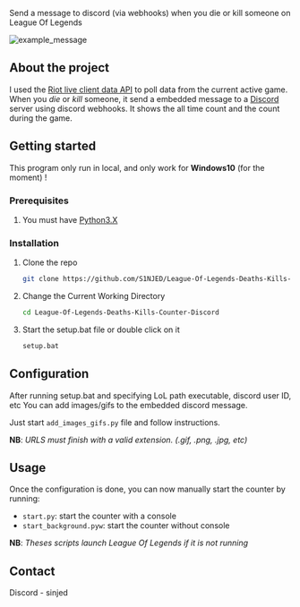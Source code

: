 Send a message to discord (via webhooks) when you die or kill someone on League Of Legends 

![example_message](https://cdn.discordapp.com/attachments/1008888960895963206/1120839755819655270/image.png)

## About the project

I used the [Riot live client data API](https://developer.riotgames.com/docs/lol#game-client-api_live-client-data-api) to poll data from the current active game.
When you *die* or *kill* someone, it send a embedded message to a [Discord](https://discord.com/) server using discord webhooks.
It shows the all time count and the count during the game.

## Getting started

This program only run in local, and only work for **Windows10** (for the moment) !

### Prerequisites

1. You must have [Python3.X](https://www.python.org/downloads/)

### Installation

1. Clone the repo
   ```sh
   git clone https://github.com/S1NJED/League-Of-Legends-Deaths-Kills-Counter-Discord.git
   ```
2. Change the Current Working Directory
   ```sh
   cd League-Of-Legends-Deaths-Kills-Counter-Discord
   ```
3. Start the setup.bat file or double click on it
   ```sh
   setup.bat
   ```


## Configuration

After running setup.bat and specifying LoL path executable, discord user ID, etc
You can add images/gifs to the embedded discord message.

Just start `add_images_gifs.py` file and follow instructions.

**NB**: *URLS must finish with a valid extension. (.gif, .png, .jpg, etc)*


## Usage

Once the configuration is done, you can now manually start the counter by running:

* `start.py`: start the counter with a console
* `start_background.pyw`: start the counter without console

**NB**: *Theses scripts launch League Of Legends if it is not running*


## Contact

Discord - sinjed
